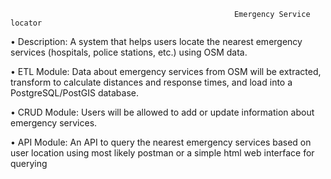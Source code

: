                                                       Emergency Service locator
•	Description: A system that helps users locate the nearest emergency services (hospitals, police stations, etc.) using OSM data.

•	ETL Module: Data about emergency services from OSM will be extracted, transform to calculate distances and response times, and load into a PostgreSQL/PostGIS database.

•	CRUD Module: Users will be allowed to add or update information about emergency services.

•	API Module: An API to query the nearest emergency services based on user location using most likely postman or a simple html web interface for querying


